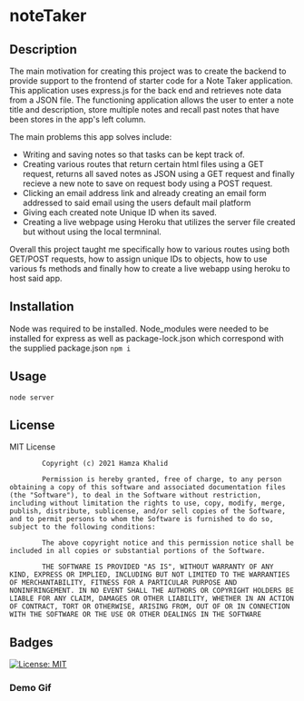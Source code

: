 # noteTaker
## Description
The main motivation for creating this project was to create the backend to provide support to the frontend of starter code for a Note Taker application. This application uses express.js for the back end and retrieves note data from a JSON file. The functioning application allows the user to enter a note title and description, store multiple notes and recall past notes that have been stores in the app's left column.

The main problems this app solves include:
* Writing and saving notes so that tasks can be kept track of.
* Creating various routes that return certain html files using a GET request, returns all saved notes as JSON using a GET request and finally recieve a new note to save on request body using a POST request.
* Clicking an email address link and already creating an email form addressed to said email using the users default mail platform
* Giving each created note Unique ID when its saved.
* Creating a live webpage using Heroku that utilizes the server file created but without using the local termninal.

Overall this project taught me specifically how to various routes using both GET/POST requests, how to assign unique IDs to objects, how to use various fs methods and finally how to create a live webapp using heroku to host said app.

## Installation
Node was required to be installed. Node_modules were needed to be installed for express as well as package-lock.json which correspond with the supplied package.json
``npm i``

## Usage
``node server``


## License 
MIT License

            Copyright (c) 2021 Hamza Khalid
            
            Permission is hereby granted, free of charge, to any person obtaining a copy of this software and associated documentation files (the "Software"), to deal in the Software without restriction, including without limitation the rights to use, copy, modify, merge, publish, distribute, sublicense, and/or sell copies of the Software, and to permit persons to whom the Software is furnished to do so, subject to the following conditions:
            
            The above copyright notice and this permission notice shall be included in all copies or substantial portions of the Software.
            
            THE SOFTWARE IS PROVIDED "AS IS", WITHOUT WARRANTY OF ANY KIND, EXPRESS OR IMPLIED, INCLUDING BUT NOT LIMITED TO THE WARRANTIES OF MERCHANTABILITY, FITNESS FOR A PARTICULAR PURPOSE AND NONINFRINGEMENT. IN NO EVENT SHALL THE AUTHORS OR COPYRIGHT HOLDERS BE LIABLE FOR ANY CLAIM, DAMAGES OR OTHER LIABILITY, WHETHER IN AN ACTION OF CONTRACT, TORT OR OTHERWISE, ARISING FROM, OUT OF OR IN CONNECTION WITH THE SOFTWARE OR THE USE OR OTHER DEALINGS IN THE SOFTWARE
            
## Badges
[![License: MIT](https://img.shields.io/badge/License-MIT-yellow.svg)](https://opensource.org/licenses/MIT)

### Demo Gif

